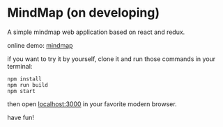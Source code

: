 # MindMap (on developing)

A simple mindmap web application based on react and redux.

online demo: [mindmap](http://www.morsecoding.win/)

if you want to try it by yourself, clone it and run those commands in your terminal:

```
npm install
npm run build
npm start
```

then open [localhost:3000](http://localhost:3000/) in your favorite modern browser.

have fun!